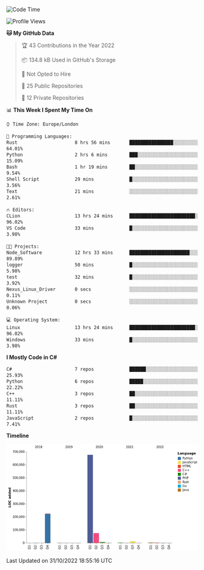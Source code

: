 <!--START_SECTION:waka-->
![Code Time](http://img.shields.io/badge/Code%20Time-350%20hrs%204%20mins-blue)

![Profile Views](http://img.shields.io/badge/Profile%20Views-0-blue)

**🐱 My GitHub Data** 

> 🏆 43 Contributions in the Year 2022
 > 
> 📦 134.8 kB Used in GitHub's Storage 
 > 
> 🚫 Not Opted to Hire
 > 
> 📜 25 Public Repositories 
 > 
> 🔑 12 Private Repositories  
 > 
📊 **This Week I Spent My Time On** 

```text
⌚︎ Time Zone: Europe/London

💬 Programming Languages: 
Rust                     8 hrs 56 mins       ████████████████░░░░░░░░░   64.01% 
Python                   2 hrs 6 mins        ███░░░░░░░░░░░░░░░░░░░░░░   15.09% 
Bash                     1 hr 19 mins        ██░░░░░░░░░░░░░░░░░░░░░░░   9.54% 
Shell Script             29 mins             █░░░░░░░░░░░░░░░░░░░░░░░░   3.56% 
Text                     21 mins             ░░░░░░░░░░░░░░░░░░░░░░░░░   2.61%

🔥 Editors: 
CLion                    13 hrs 24 mins      ████████████████████████░   96.02% 
VS Code                  33 mins             █░░░░░░░░░░░░░░░░░░░░░░░░   3.98%

🐱‍💻 Projects: 
Node_Software            12 hrs 33 mins      ██████████████████████░░░   89.89% 
logger                   50 mins             █░░░░░░░░░░░░░░░░░░░░░░░░   5.98% 
test                     32 mins             █░░░░░░░░░░░░░░░░░░░░░░░░   3.92% 
Nexus_Linux_Driver       0 secs              ░░░░░░░░░░░░░░░░░░░░░░░░░   0.11% 
Unknown Project          0 secs              ░░░░░░░░░░░░░░░░░░░░░░░░░   0.06%

💻 Operating System: 
Linux                    13 hrs 24 mins      ████████████████████████░   96.02% 
Windows                  33 mins             █░░░░░░░░░░░░░░░░░░░░░░░░   3.98%

```

**I Mostly Code in C#** 

```text
C#                       7 repos             ██████░░░░░░░░░░░░░░░░░░░   25.93% 
Python                   6 repos             █████░░░░░░░░░░░░░░░░░░░░   22.22% 
C++                      3 repos             ██░░░░░░░░░░░░░░░░░░░░░░░   11.11% 
Rust                     3 repos             ██░░░░░░░░░░░░░░░░░░░░░░░   11.11% 
JavaScript               2 repos             █░░░░░░░░░░░░░░░░░░░░░░░░   7.41%

```


**Timeline**

![Chart not found](https://raw.githubusercontent.com/Jirubizu/Jirubizu/master/charts/bar_graph.png) 


 Last Updated on 31/10/2022 18:55:16 UTC
<!--END_SECTION:waka-->